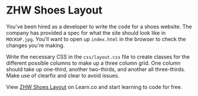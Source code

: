 
# ZHW Shoes Layout

You've been hired as a developer to write the code for a shoes website. The company has provided a spec for what the site should look like in `MOCKUP.jpg`. You'll want to open up `index.html` in the browser to check the changes you're making.

Write the necessary CSS in the `css/layout.css` file to create classes for the different possible columns to make up a three column grid. One column should take up one-third, another two-thirds, and another all three-thirds. Make use of clearfix and clear to avoid issues.


<p data-visibility='hidden'>View <a href='https://learn.co/lessons/hs-zhw-shoes-layout' title='ZHW Shoes Layout'>ZHW Shoes Layout</a> on Learn.co and start learning to code for free.</p>
